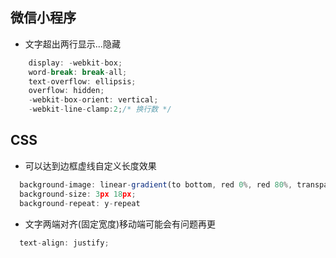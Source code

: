 ## 微信小程序
- 文字超出两行显示...隐藏  
``` javascript
	display: -webkit-box;
	word-break: break-all;
	text-overflow: ellipsis;
	overflow: hidden;
	-webkit-box-orient: vertical;
	-webkit-line-clamp:2;/* 换行数 */
```

## CSS
- 可以达到边框虚线自定义长度效果
``` javascript
  background-image: linear-gradient(to bottom, red 0%, red 80%, transparent 50%);
  background-size: 3px 18px;
  background-repeat: y-repeat
```
- 文字两端对齐(固定宽度)移动端可能会有问题再更
``` javascript
  text-align: justify;
```